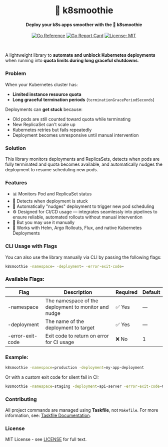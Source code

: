 <h1 align="center">
  <br>
      🧋 k8smoothie
  <br>
</h1>
<h4 align="center">Deploy your k8s apps smoother with the 🧋 k8smoothie</h4>
<p align="center">
  <a href="https://pkg.go.dev/github.com/paveldroo/k8smoothie"><img src="https://pkg.go.dev/badge/github.com/paveldroo/k8smoothie.svg" alt="Go Reference"></a>
  <a href="https://goreportcard.com/report/github.com/paveldroo/k8smoothie"><img src="https://goreportcard.com/badge/github.com/paveldroo/k8smoothie" alt="Go Report Card"></a>
  <a href="LICENSE"><img src="https://img.shields.io/badge/License-MIT-yellow.svg" alt="License: MIT"></a>
</p>
<br>

A lightweight library to **automate and unblock Kubernetes deployments** when running into **quota limits during long graceful shutdowns**.

### Problem

When your Kubernetes cluster has:
- **Limited instance resource quota**
- **Long graceful termination periods** (`terminationGracePeriodSeconds`)

Deployments can **get stuck** because:
- Old pods are still counted toward quota while terminating
- New ReplicaSet can't scale up
- Kubernetes retries but fails repeatedly
- Deployment becomes unresponsive until manual intervention

### Solution

This library monitors deployments and ReplicaSets, detects when pods are fully terminated and quota becomes available, and automatically nudges the deployment to resume scheduling new pods.

### Features

- 📊 Monitors Pod and ReplicaSet status
- 🧠 Detects when deployment is stuck
- 🚀 Automatically "nudges" deployment to trigger new pod scheduling
- ⚙️ Designed for CI/CD usage — integrates seamlessly into pipelines to ensure reliable, automated rollouts without manual intervention
- 🖖 But you may use it manually
- 🔄 Works with Helm, Argo Rollouts, Flux, and native Kubernetes Deployments

### CLI Usage with Flags

You can also use the library manually via CLI by passing the following flags:
```bash
k8smoothie -namespace= -deployment= -error-exit-code=
```

### Available Flags:

| Flag | Description | Required | Default |
|------|-------------|----------|---------|
| -namespace | The namespace of the deployment to monitor and nudge | ✅ Yes | — |
| -deployment | The name of the deployment to target | ✅ Yes | — |
| -error-exit-code | Exit code to return on error for CI usage | ❌ No | 1 |

### Example:
```bash
k8smoothie -namespace=production -deployment=my-app-deployment
```

Or with a custom exit code for silent fail in CI:
```bash
k8smoothie -namespace=staging -deployment=api-server -error-exit-code=0
```

### Contributing
All project commands are managed using **Taskfile**, not `Makefile`.
For more information, see: [Taskfile Documentation](https://taskfile.dev/).

### License
MIT License - see [LICENSE](LICENSE) for full text.
